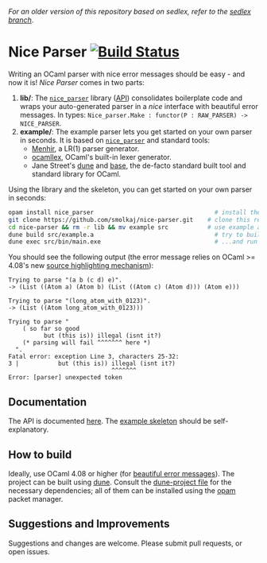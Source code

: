 *For an older version of this repository based on sedlex, refer to the [sedlex branch](../../tree/sedlex)*.

# Nice Parser [![Build Status](https://travis-ci.org/smolkaj/nice-parser.svg?branch=master)](https://travis-ci.org/smolkaj/nice-parser)

Writing an OCaml parser with nice error messages should be easy - and now it is!
*Nice Parser* comes in two parts:

1. **lib/**: The [`nice_parser`](lib/) library ([API](http://smolkaj.github.io/nice-parser/nice_parser/)) consolidates boilerplate code and wraps your auto-generated parser in  a *nice* interface with beautiful error messages. 
In types: `Nice_parser.Make : functor(P : RAW_PARSER) -> NICE_PARSER`.
2. **example/**: The example parser lets you get started on your own parser in seconds. It is based on [`nice_parser`](lib/) and standard tools:
   * [Menhir](http://gallium.inria.fr/~fpottier/menhir/), a LR(1) parser generator.
   * [ocamllex](https://caml.inria.fr/pub/docs/manual-ocaml/lexyacc.html), OCaml's built-in lexer generator.
   * Jane Street's [dune](https://dune.build/) and [base](https://opensource.janestreet.com/base/), the de-facto standard built tool and standard library for OCaml.

Using the library and the skeleton, you can get started on your own parser in seconds:
```sh
opam install nice_parser                                  # install the nice_parser library
git clone https://github.com/smolkaj/nice-parser.git    # clone this repository
cd nice-parser && rm -r lib && mv example src           # use example as starting point
dune build src/example.a                                  # try to build...
dune exec src/bin/main.exe                                # ...and run your parser!
```
You should see the following output (the error message relies on OCaml >= 4.08's new [source highlighting mechanism](https://github.com/ocaml/ocaml/pull/2096)):
```
Trying to parse "(a b (c d) e)".
-> (List ((Atom a) (Atom b) (List ((Atom c) (Atom d))) (Atom e)))

Trying to parse "(long_atom_with_0123)".
-> (List ((Atom long_atom_with_0123)))

Trying to parse "
    ( so far so good
          but (this is)) illegal (isnt it?)
    (* parsing will fail ^^^^^^^ here *)
  ".
Fatal error: exception Line 3, characters 25-32:
3 |           but (this is)) illegal (isnt it?)
                             ^^^^^^^
Error: [parser] unexpected token
```

## Documentation
The API is documented [here](http://smolkaj.github.io/nice-parser/nice_parser/).
The [example skeleton](example) should be self-explanatory.

## How to build
Ideally, use OCaml 4.08 or higher (for [beautiful error messages](https://github.com/ocaml/ocaml/pull/2096)).
The project can be built using [dune](https://dune.build).
Consult the [dune-project file](dune-project) for the necessary dependencies;
all of them can be installed using the [opam](http://opam.ocaml.org) packet manager.

## Suggestions and Improvements
Suggestions and changes are welcome. Please submit pull requests, or open issues.
